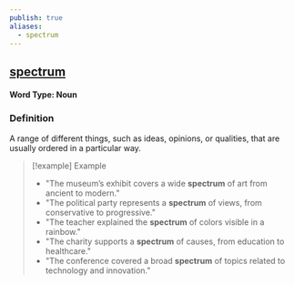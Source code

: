 ```yaml
---
publish: true
aliases:
  - spectrum
---
```


## [spectrum](https://dictionary.cambridge.org/dictionary/english/spectrum)

#### Word Type: Noun

### Definition
A range of different things, such as ideas, opinions, or qualities, that are usually ordered in a particular way.

> [!example] Example
> 
> - "The museum’s exhibit covers a wide **spectrum** of art from ancient to modern."
> - "The political party represents a **spectrum** of views, from conservative to progressive."
> - "The teacher explained the **spectrum** of colors visible in a rainbow."
> - "The charity supports a **spectrum** of causes, from education to healthcare."
> - "The conference covered a broad **spectrum** of topics related to technology and innovation."
